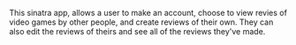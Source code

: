 This sinatra app, allows a user to make an account, choose to view revies of video games by other people, and create reviews of their own. They can also edit the reviews of theirs and see all of the reviews they've made.